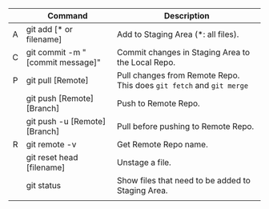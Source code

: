 
|     | Command                           | Description                                                          |
| :-: | --------------------------------- | -------------------------------------------------------------------- |
|  A  | git add \[\* or filename\]        | Add to Staging Area (\*: all files).                                 |
|  C  | git commit -m "[commit message]"  | Commit changes in Staging Area to the Local Repo.                    |
|  P  | git pull \[Remote\]               | Pull changes from Remote Repo. This does `git fetch` and `git merge` |
|     | git push \[Remote\] \[Branch\]    | Push to Remote Repo.                                                 |
|     | git push -u \[Remote\] \[Branch\] | Pull before pushing to Remote Repo.                                  |
|  R  | git remote -v                     | Get Remote Repo name.                                                |
|     | git reset head [filename]         | Unstage a file.                                                      |
|     | git status                        | Show files that need to be added to Staging Area.                    |
|     |                                   |                                                                      |
